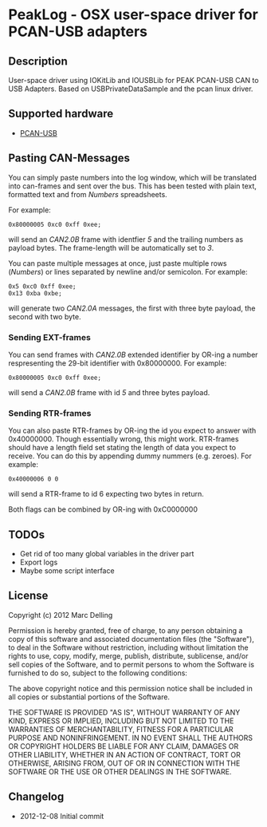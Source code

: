 PeakLog - OSX user-space driver for PCAN-USB adapters
=====================================================

Description
-----------
User-space driver using IOKitLib and IOUSBLib for PEAK PCAN-USB CAN to USB Adapters.
Based on USBPrivateDataSample and the pcan linux driver.

Supported hardware
------------------
 * [PCAN-USB](http://www.peak-system.com/PCAN-USB.199.0.html)

Pasting CAN-Messages
--------------------
You can simply paste numbers into the log window, which will be translated into can-frames and sent over the bus. This has been tested with plain text, formatted text and from *Numbers* spreadsheets.

For example:

    0x80000005 0xc0 0xff 0xee;

will send an *CAN2.0B* frame with identfier *5* and the trailing numbers as payload bytes. The frame-length will be automatically set to *3*.

You can paste multiple messages at once, just paste multiple rows (*Numbers*) or lines separated by newline and/or semicolon. For example:

    0x5 0xc0 0xff 0xee;
    0x13 0xba 0xbe;

will generate two *CAN2.0A* messages, the first with three byte payload, the second with two byte.

### Sending EXT-frames

You can send frames with *CAN2.0B* extended identifier by OR-ing a number respresenting the 29-bit identifier with 0x80000000. For example:

    0x80000005 0xc0 0xff 0xee;
    
will send a *CAN2.0B* frame with id *5* and three bytes payload.

### Sending RTR-frames

You can also paste RTR-frames by OR-ing the id you expect to answer with 0x40000000. Though essentially wrong, this might work. RTR-frames should have a length field set stating the length of data you expect to receive. You can do this by appending dummy nummers (e.g. zeroes). For example:

    0x40000006 0 0
    
will send a RTR-frame to id 6 expecting two bytes in return.

Both flags can be combined by OR-ing with 0xC0000000

TODOs
-----
 * Get rid of too many global variables in the driver part
 * Export logs
 * Maybe some script interface

License
-------
Copyright (c) 2012 Marc Delling

Permission is hereby granted, free of charge, to any person obtaining a copy of this software and associated documentation files (the "Software"), to deal in the Software without restriction, including without limitation the rights to use, copy, modify, merge, publish, distribute, sublicense, and/or sell copies of the Software, and to permit persons to whom the Software is furnished to do so, subject to the following conditions:

The above copyright notice and this permission notice shall be included in all copies or substantial portions of the Software.

THE SOFTWARE IS PROVIDED "AS IS", WITHOUT WARRANTY OF ANY KIND, EXPRESS OR IMPLIED, INCLUDING BUT NOT LIMITED TO THE WARRANTIES OF MERCHANTABILITY, FITNESS FOR A PARTICULAR PURPOSE AND NONINFRINGEMENT. IN NO EVENT SHALL THE AUTHORS OR COPYRIGHT HOLDERS BE LIABLE FOR ANY CLAIM, DAMAGES OR OTHER LIABILITY, WHETHER IN AN ACTION OF CONTRACT, TORT OR OTHERWISE, ARISING FROM, OUT OF OR IN CONNECTION WITH THE SOFTWARE OR THE USE OR OTHER DEALINGS IN THE SOFTWARE.

Changelog
---------
 * 2012-12-08 Initial commit

